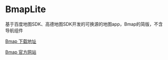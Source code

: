 # BmapLite

基于百度地图SDK、高德地图SDK开发的可换源的地图app，Bmap的简版，不含导航组件

[Bmap 下载地址](http://www.coolapk.com/apk/me.gfuil.bmap)

[Bmap 官方网站](http://www.bmap.top/)
